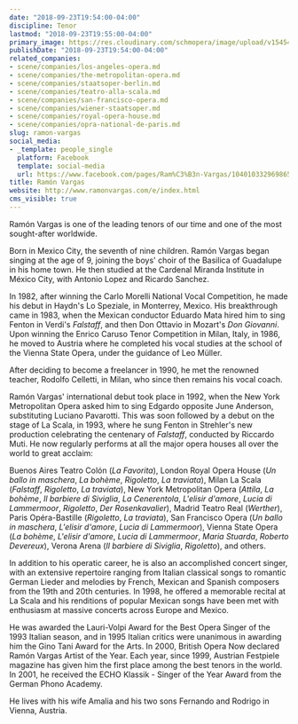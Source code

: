 ```yaml
---
date: "2018-09-23T19:54:00-04:00"
discipline: Tenor
lastmod: "2018-09-23T19:55:00-04:00"
primary_image: https://res.cloudinary.com/schmopera/image/upload/v1545409169/media/webhook-uploads/1537746918694/1_10.jpg.jpg
publishDate: "2018-09-23T19:54:00-04:00"
related_companies:
- scene/companies/los-angeles-opera.md
- scene/companies/the-metropolitan-opera.md
- scene/companies/staatsoper-berlin.md
- scene/companies/teatro-alla-scala.md
- scene/companies/san-francisco-opera.md
- scene/companies/wiener-staatsoper.md
- scene/companies/royal-opera-house.md
- scene/companies/opra-national-de-paris.md
slug: ramon-vargas
social_media:
- _template: people_single
  platform: Facebook
  template: social-media
  url: https://www.facebook.com/pages/Ram%C3%B3n-Vargas/104010332969865?rf=115153995165648
title: Ramón Vargas
website: http://www.ramonvargas.com/e/index.html
cms_visible: true
---
```


Ramón Vargas is one of the leading tenors of our time and one of the most sought-after worldwide.

Born in Mexico City, the seventh of nine children. Ramón Vargas began singing at the age of 9, joining the boys' choir of the Basilica of Guadalupe in his home town. He then studied at the Cardenal Miranda Institute in México City, with Antonio Lopez and Ricardo Sanchez.

In 1982, after winning the Carlo Morelli National Vocal Competition, he made his debut in Haydn's Lo Speziale, in Monterrey, Mexico. His breakthrough came in 1983, when the Mexican conductor Eduardo Mata hired him to sing Fenton in Verdi's *Falstaff*, and then Don Ottavio in Mozart's *Don Giovanni*. Upon winning the Enrico Caruso Tenor Competition in Milan, Italy, in 1986, he moved to Austria where he completed his vocal studies at the school of the Vienna State Opera, under the guidance of Leo Müller.

After deciding to become a freelancer in 1990, he met the renowned teacher, Rodolfo Celletti, in Milan, who since then remains his vocal coach.

Ramón Vargas' international debut took place in 1992, when the New York Metropolitan Opera asked him to sing Edgardo opposite June Anderson, substituting Luciano Pavarotti. This was soon followed by a debut on the stage of La Scala, in 1993, where he sung Fenton in Strehler's new production celebrating the centenary of *Falstaff*, conducted by Riccardo Muti. He now regularly performs at all the major opera houses all over the world to great acclaim:

Buenos Aires Teatro Colón (*La Favorita*), London Royal Opera House (*Un ballo in maschera*, *La bohème*, *Rigoletto*, *La traviata*), Milan La Scala (*Falstaff*, *Rigoletto*, *La traviata*), New York Metropolitan Opera (*Attila*, *La bohème*, *Il barbiere di Siviglia*, *La Cenerentola*, *L'elisir d'amore*, *Lucia di Lammermoor*, *Rigoletto*, *Der Rosenkavalier*), Madrid Teatro Real (*Werther*), Paris Opéra-Bastille (*Rigoletto*, *La traviata*), San Francisco Opera (*Un ballo in maschera*, *L'elisir d'amore*, *Lucia di Lammermoor*), Vienna State Opera (*La bohème*, *L'elisir d'amore*, *Lucia di Lammermoor*, *Maria Stuarda*, *Roberto Devereux*), Verona Arena (*Il barbiere di Siviglia*, *Rigoletto*), and others.

In addition to his operatic career, he is also an accomplished concert singer, with an extensive repertoire ranging from Italian classical songs to romantic German Lieder and melodies by French, Mexican and Spanish composers from the 19th and 20th centuries. In 1998, he offered a memorable recital at La Scala and his renditions of popular Mexican songs have been met with enthusiasm at massive concerts across Europe and Mexico.

He was awarded the Lauri-Volpi Award for the Best Opera Singer of the 1993 Italian season, and in 1995 Italian critics were unanimous in awarding him the Gino Tani Award for the Arts. In 2000, British Opera Now declared Ramón Vargas Artist of the Year. Each year, since 1999, Austrian Festpiele magazine has given him the first place among the best tenors in the world. In 2001, he received the ECHO Klassik - Singer of the Year Award from the German Phono Academy.

He lives with his wife Amalia and his two sons Fernando and Rodrigo in Vienna, Austria.
